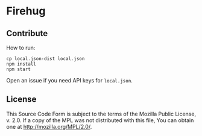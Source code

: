 # Firehug

## Contribute

How to run:

    cp local.json-dist local.json
    npm install
    npm start

Open an issue if you need API keys for `local.json`.

## License

This Source Code Form is subject to the terms of the Mozilla Public
License, v. 2.0. If a copy of the MPL was not distributed with this
file, You can obtain one at http://mozilla.org/MPL/2.0/.
